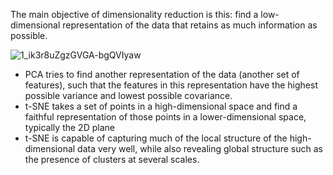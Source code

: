 The main objective of dimensionality reduction is this: find a low-dimensional representation of the data that retains as much information as possible.

![1_ik3r8uZgzGVGA-bgQVIyaw](https://user-images.githubusercontent.com/49324230/139245800-ba0d899a-c471-4469-8556-13764cdcbd62.gif)

* PCA tries to find another representation of the data (another set of features), such that the features in this representation have the highest possible variance and lowest possible covariance.
* t-SNE takes a set of points in a high-dimensional space and find a faithful representation of those points in a lower-dimensional space, typically the 2D plane
* t-SNE is capable of capturing much of the local structure of the high-dimensional data very well, while also revealing global structure such as the presence of clusters at several scales.
